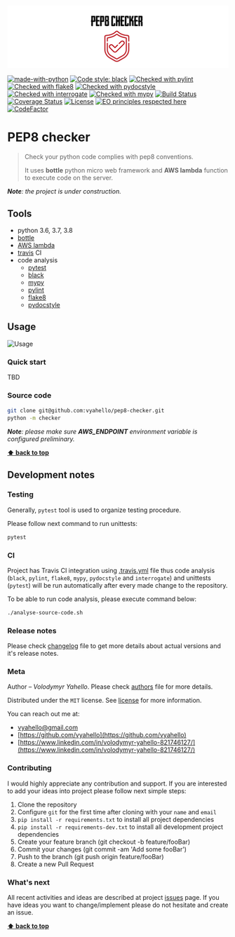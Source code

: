 ![Screenshot](logo.png)

[![made-with-python](https://img.shields.io/badge/Made%20with-Python-1f425f.svg)](https://www.python.org/)
[![Code style: black](https://img.shields.io/badge/code%20style-black-000000.svg)](https://github.com/psf/black)
[![Checked with pylint](https://img.shields.io/badge/pylint-checked-blue)](https://www.pylint.org)
[![Checked with flake8](https://img.shields.io/badge/flake8-checked-blue)](http://flake8.pycqa.org/)
[![Checked with pydocstyle](https://img.shields.io/badge/pydocstyle-checked-yellowgreen)](http://www.pydocstyle.org/)
[![Checked with interrogate](https://img.shields.io/badge/interrogate-checked-yellowgreen)](https://interrogate.readthedocs.io/en/latest/)
[![Checked with mypy](http://www.mypy-lang.org/static/mypy_badge.svg)](http://mypy-lang.org/)
[![Build Status](https://travis-ci.org/vyahello/pep8-checker.svg?branch=master)](https://travis-ci.org/vyahello/pep8-checker)
[![Coverage Status](https://coveralls.io/repos/github/vyahello/pep8-checker/badge.svg?branch=master)](https://coveralls.io/github/vyahello/pep8-checker?branch=master)
[![License](https://img.shields.io/badge/license-MIT-green.svg)](LICENSE.md)
[![EO principles respected here](https://www.elegantobjects.org/badge.svg)](https://www.elegantobjects.org)
[![CodeFactor](https://www.codefactor.io/repository/github/vyahello/pep8-checker/badge)](https://www.codefactor.io/repository/github/vyahello/pep8-checker)

# PEP8 checker

> Check your python code complies with pep8 conventions.
> 
> It uses **bottle** python micro web framework and **AWS lambda** function to execute code on the server.

_**Note**: the project is under construction._

## Tools

- python 3.6, 3.7, 3.8
- [bottle](https://bottlepy.org/docs/dev/tutorial.html)
- [AWS lambda](https://aws.amazon.com/)
- [travis](https://travis-ci.org/) CI
- code analysis
  - [pytest](https://pypi.org/project/pytest/)
  - [black](https://black.readthedocs.io/en/stable/)
  - [mypy](http://mypy.readthedocs.io/en/latest)
  - [pylint](https://www.pylint.org/)
  - [flake8](http://flake8.pycqa.org/en/latest/)
  - [pydocstyle](https://github.com/PyCQA/pydocstyle)

## Usage
![Usage](howto.gif)

### Quick start
TBD

### Source code
```bash
git clone git@github.com:vyahello/pep8-checker.git
python -m checker
```
_**Note**: please make sure **AWS_ENDPOINT** environment variable is configured preliminary._

**[⬆ back to top](#pep8-checker)**

## Development notes

### Testing

Generally, `pytest` tool is used to organize testing procedure.

Please follow next command to run unittests:
```bash
pytest
```

### CI

Project has Travis CI integration using [.travis.yml](.travis.yml) file thus code analysis (`black`, `pylint`, `flake8`, `mypy`, `pydocstyle` and `interrogate`) and unittests (`pytest`) will be run automatically after every made change to the repository.

To be able to run code analysis, please execute command below:
```bash
./analyse-source-code.sh
```
### Release notes

Please check [changelog](CHANGELOG.md) file to get more details about actual versions and it's release notes.

### Meta

Author – _Volodymyr Yahello_. Please check [authors](AUTHORS.md) file for more details.

Distributed under the `MIT` license. See [license](LICENSE.md) for more information.

You can reach out me at:
* [vyahello@gmail.com](vyahello@gmail.com)
* [https://github.com/vyahello](https://github.com/vyahello)
* [https://www.linkedin.com/in/volodymyr-yahello-821746127/](https://www.linkedin.com/in/volodymyr-yahello-821746127/)

### Contributing

I would highly appreciate any contribution and support. If you are interested to add your ideas into project please follow next simple steps:

1. Clone the repository
2. Configure `git` for the first time after cloning with your `name` and `email`
3. `pip install -r requirements.txt` to install all project dependencies
4. `pip install -r requirements-dev.txt` to install all development project dependencies
5. Create your feature branch (git checkout -b feature/fooBar)
6. Commit your changes (git commit -am 'Add some fooBar')
7. Push to the branch (git push origin feature/fooBar)
8. Create a new Pull Request

### What's next

All recent activities and ideas are described at project [issues](https://github.com/vyahello/pep8-checker/issues) page. 
If you have ideas you want to change/implement please do not hesitate and create an issue.

**[⬆ back to top](#pep8-checker)**
